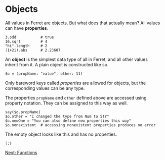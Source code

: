 # Objects

All values in Ferret are objects. But what does that
actually mean? All values can have **properties**.

    3.odd           # true
    16.sqrt         # 4
    "hi".length     # 2
    (1+2i).abs      # 2.23607

An **object** is the simplest data type of all in Ferret, and all other values 
inherit from it. A plain object is constructed like so.

    $o = (propName: "value", other: 11)

Only bareword keys called *properties* are allowed for objects, but the
corresponding values can be any type.

The properties `propName` and `other` defined above are accessed using property
notation. They can be assigned to this way as well.

    say($o.propName)
    $o.other = "I changed the type from Num to Str"
    $o.newOne = "You can also define new properties this way"
    $o.nonexistent  # accessing nonexistent properties produces no error

The empty object looks like this and has no properties.

    (:)

[Next: Functions](4-functions.md)